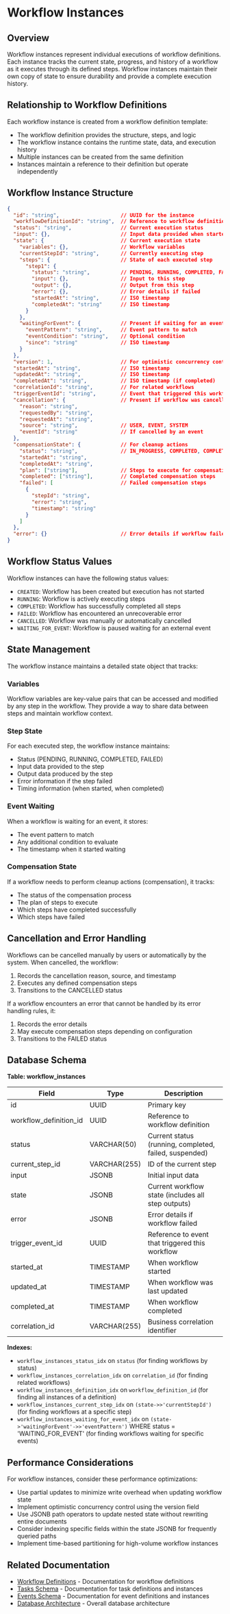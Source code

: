 # Workflow Instances

## Overview

Workflow instances represent individual executions of workflow definitions. Each instance tracks the current state, progress, and history of a workflow as it executes through its defined steps. Workflow instances maintain their own copy of state to ensure durability and provide a complete execution history.

## Relationship to Workflow Definitions

Each workflow instance is created from a workflow definition template:

* The workflow definition provides the structure, steps, and logic
* The workflow instance contains the runtime state, data, and execution history
* Multiple instances can be created from the same definition
* Instances maintain a reference to their definition but operate independently

## Workflow Instance Structure

```json
{
  "id": "string",                    // UUID for the instance
  "workflowDefinitionId": "string",  // Reference to workflow definition
  "status": "string",                // Current execution status
  "input": {},                       // Input data provided when started
  "state": {                         // Current execution state
    "variables": {},                 // Workflow variables
    "currentStepId": "string",       // Currently executing step
    "steps": {                       // State of each executed step
      "step1": {
        "status": "string",          // PENDING, RUNNING, COMPLETED, FAILED
        "input": {},                 // Input to this step
        "output": {},                // Output from this step
        "error": {},                 // Error details if failed
        "startedAt": "string",       // ISO timestamp
        "completedAt": "string"      // ISO timestamp
      }
    },
    "waitingForEvent": {             // Present if waiting for an event
      "eventPattern": "string",      // Event pattern to match
      "eventCondition": "string",    // Optional condition
      "since": "string"              // ISO timestamp
    }
  },
  "version": 1,                      // For optimistic concurrency control
  "startedAt": "string",             // ISO timestamp
  "updatedAt": "string",             // ISO timestamp
  "completedAt": "string",           // ISO timestamp (if completed)
  "correlationId": "string",         // For related workflows
  "triggerEventId": "string",        // Event that triggered this workflow
  "cancellation": {                  // Present if workflow was cancelled
    "reason": "string",
    "requestedBy": "string",
    "requestedAt": "string",
    "source": "string",              // USER, EVENT, SYSTEM
    "eventId": "string"              // If cancelled by an event
  },
  "compensationState": {             // For cleanup actions
    "status": "string",              // IN_PROGRESS, COMPLETED, COMPLETED_WITH_ERRORS
    "startedAt": "string",
    "completedAt": "string",
    "plan": ["string"],              // Steps to execute for compensation
    "completed": ["string"],         // Completed compensation steps
    "failed": [                      // Failed compensation steps
      {
        "stepId": "string",
        "error": "string",
        "timestamp": "string"
      }
    ]
  },
  "error": {}                        // Error details if workflow failed
}
```

## Workflow Status Values

Workflow instances can have the following status values:

* `CREATED`: Workflow has been created but execution has not started
* `RUNNING`: Workflow is actively executing steps
* `COMPLETED`: Workflow has successfully completed all steps
* `FAILED`: Workflow has encountered an unrecoverable error
* `CANCELLED`: Workflow was manually or automatically cancelled
* `WAITING_FOR_EVENT`: Workflow is paused waiting for an external event

## State Management

The workflow instance maintains a detailed state object that tracks:

### Variables

Workflow variables are key-value pairs that can be accessed and modified by any step in the workflow. They provide a way to share data between steps and maintain workflow context.

### Step State

For each executed step, the workflow instance maintains:

* Status (PENDING, RUNNING, COMPLETED, FAILED)
* Input data provided to the step
* Output data produced by the step
* Error information if the step failed
* Timing information (when started, when completed)

### Event Waiting

When a workflow is waiting for an event, it stores:

* The event pattern to match
* Any additional condition to evaluate
* The timestamp when it started waiting

### Compensation State

If a workflow needs to perform cleanup actions (compensation), it tracks:

* The status of the compensation process
* The plan of steps to execute
* Which steps have completed successfully
* Which steps have failed

## Cancellation and Error Handling

Workflows can be cancelled manually by users or automatically by the system. When cancelled, the workflow:


1. Records the cancellation reason, source, and timestamp
2. Executes any defined compensation steps
3. Transitions to the CANCELLED status

If a workflow encounters an error that cannot be handled by its error handling rules, it:


1. Records the error details
2. May execute compensation steps depending on configuration
3. Transitions to the FAILED status

## Database Schema

**Table: workflow_instances**

| Field | Type | Description |
|----|----|----|
| id | UUID | Primary key |
| workflow_definition_id | UUID | Reference to workflow definition |
| status | VARCHAR(50) | Current status (running, completed, failed, suspended) |
| current_step_id | VARCHAR(255) | ID of the current step |
| input | JSONB | Initial input data |
| state | JSONB | Current workflow state (includes all step outputs) |
| error | JSONB | Error details if workflow failed |
| trigger_event_id | UUID | Reference to event that triggered this workflow |
| started_at | TIMESTAMP | When workflow started |
| updated_at | TIMESTAMP | When workflow was last updated |
| completed_at | TIMESTAMP | When workflow completed |
| correlation_id | VARCHAR(255) | Business correlation identifier |

**Indexes:**

* `workflow_instances_status_idx` on `status` (for finding workflows by status)
* `workflow_instances_correlation_idx` on `correlation_id` (for finding related workflows)
* `workflow_instances_definition_idx` on `workflow_definition_id` (for finding all instances of a definition)
* `workflow_instances_current_step_idx` on `(state->>'currentStepId')` (for finding workflows at a specific step)
* `workflow_instances_waiting_for_event_idx` on `(state->'waitingForEvent'->>'eventPattern')` WHERE status = 'WAITING_FOR_EVENT' (for finding workflows waiting for specific events)

## Performance Considerations

For workflow instances, consider these performance optimizations:

* Use partial updates to minimize write overhead when updating workflow state
* Implement optimistic concurrency control using the version field
* Use JSONB path operators to update nested state without rewriting entire documents
* Consider indexing specific fields within the state JSONB for frequently queried paths
* Implement time-based partitioning for high-volume workflow instances

## Related Documentation

* [Workflow Definitions](./workflow_definitions.md) - Documentation for workflow definitions
* [Tasks Schema](./tasks.md) - Documentation for task definitions and instances
* [Events Schema](./events.md) - Documentation for event definitions and instances
* [Database Architecture](../database_architecture.md) - Overall database architecture


